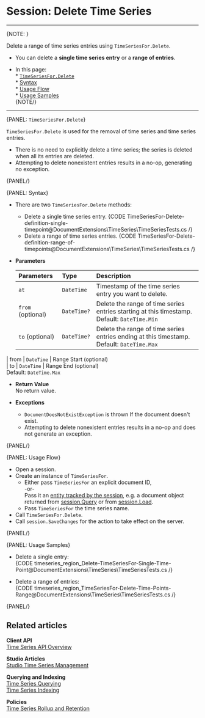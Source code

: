 ﻿# Session: Delete Time Series

---

{NOTE: }

Delete a range of time series entries using `TimeSeriesFor.Delete`.  

* You can delete a **single time series entry** or a **range of entries**.  

* In this page:  
      * [`TimeSeriesFor.Delete`](../../../../document-extensions/timeseries/client-api/session/delete#timeseriesfor.Delete)  
       * [Syntax](../../../../document-extensions/timeseries/client-api/session/delete#syntx)  
       * [Usage Flow](../../../../document-extensions/timeseries/client-api/session/delete#usage-flow)  
       * [Usage Samples](../../../../document-extensions/timeseries/client-api/session/delete#usage-samples)  
{NOTE/}

---

{PANEL: `TimeSeriesFor.Delete`}

`TimeSeriesFor.Delete` is used for the removal of time series and 
time series entries.  

* There is no need to explicitly delete a time series; 
  the series is deleted when all its entries are deleted.  
* Attempting to delete nonexistent entries results in a no-op, 
  generating no exception.  


{PANEL/}

{PANEL: Syntax}

* There are two `TimeSeriesFor.Delete` methods:  
   * Delete a single time series entry.
     {CODE TimeSeriesFor-Delete-definition-single-timepoint@DocumentExtensions\TimeSeries\TimeSeriesTests.cs /}
   * Delete a range of time series entries.
     {CODE TimeSeriesFor-Delete-definition-range-of-timepoints@DocumentExtensions\TimeSeries\TimeSeriesTests.cs /}

* **Parameters**  

    | Parameters | Type | Description |
    |:-------------|:-------------|:-------------|
    | `at` | `DateTime` | Timestamp of the time series entry you want to delete. |
    | `from` (optional) | `DateTime?` | Delete the range of time series entries starting at this timestamp. <br> Default: `DateTime.Min` |
    | `to` (optional) | `DateTime?` | Delete the range of time series entries ending at this timestamp. <br> Default: `DateTime.Max` |


| from | `DateTime` | Range Start (optional) <br>
| to | `DateTime` | Range End (optional) <br> Default: `DateTime.Max` 



* **Return Value**  
  No return value.  

* **Exceptions**  
   * `DocumentDoesNotExistException` is thrown If the document doesn't exist.  
   * Attempting to delete nonexistent entries results in a no-op and does not generate an exception.  

{PANEL/}

{PANEL: Usage Flow}

* Open a session.  
* Create an instance of `TimeSeriesFor`.  
    * Either pass `TimeSeriesFor` an explicit document ID,  
      -or-  
      Pass it an [entity tracked by the session](../../../../client-api/session/loading-entities), 
      e.g. a document object returned from [session.Query](../../../../client-api/session/querying/how-to-query) 
      or from [session.Load](../../../../client-api/session/loading-entities#load).  
    * Pass `TimeSeriesFor` the time series name.  
* Call `TimeSeriesFor.Delete`.  
* Call `session.SaveChanges` for the action to take effect on the server.  

{PANEL/}

{PANEL: Usage Samples}

* Delete a single entry:  
   {CODE timeseries_region_Delete-TimeSeriesFor-Single-Time-Point@DocumentExtensions\TimeSeries\TimeSeriesTests.cs /}

* Delete a range of entries:  
   {CODE timeseries_region_TimeSeriesFor-Delete-Time-Points-Range@DocumentExtensions\TimeSeries\TimeSeriesTests.cs /}

{PANEL/}

## Related articles

**Client API**  
[Time Series API Overview](../../../../document-extensions/timeseries/client-api/overview)  

**Studio Articles**  
[Studio Time Series Management](../../../../studio/database/document-extensions/time-series)  

**Querying and Indexing**  
[Time Series Querying](../../../../document-extensions/timeseries/querying/overview-and-syntax)  
[Time Series Indexing](../../../../document-extensions/timeseries/indexing)  

**Policies**  
[Time Series Rollup and Retention](../../../../document-extensions/timeseries/rollup-and-retention)  
